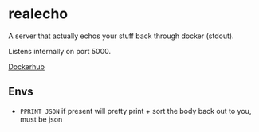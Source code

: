 # realecho

A server that actually echos your stuff back through docker (stdout).

Listens internally on port 5000.

[Dockerhub](https://hub.docker.com/repository/docker/bjshomedelivery/realecho)

## Envs

 - `PPRINT_JSON` if present will pretty print + sort the body back out to you, must be json
